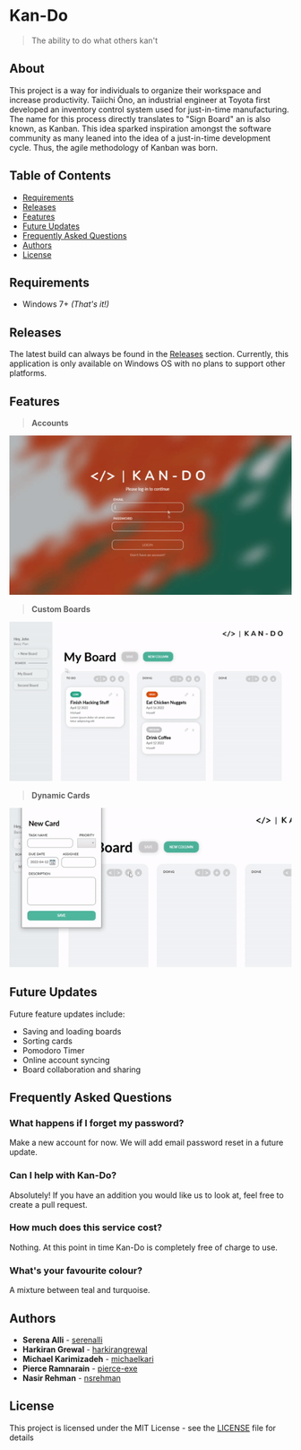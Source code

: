 # **Kan-Do**
> The ability to do what others kan't

## About

This project is a way for individuals to organize their workspace and increase productivity. Taiichi Ōno, an industrial engineer at Toyota first developed an inventory control system used for just-in-time manufacturing. The name for this process directly translates to "Sign Board" an is also known, as Kanban. This idea sparked inspiration amongst the software community as many leaned into the idea of a just-in-time development cycle. Thus, the agile methodology of Kanban was born. 

## Table of Contents
* [Requirements](#requirements)
* [Releases](#releases)
* [Features](#features)
* [Future Updates](#future-updates)
* [Frequently Asked Questions](#frequently-asked-questions)
* [Authors](#authors)
* [License](#license)

## Requirements
* Windows 7+ _\(That's it!\)_

## Releases
The latest build can always be found in the [Releases] section. Currently, this application is only available on Windows OS with no plans to support other platforms.

## Features
> **Accounts**
> 
![Account Creation](images/features1.gif)

> **Custom Boards**
> 
![Board Addition](images/newboard.gif)

> **Dynamic Cards**
> 
![Card Manipulation](images/newcard.gif)


## Future Updates
Future feature updates include:
* Saving and loading boards
* Sorting cards
* Pomodoro Timer
* Online account syncing
* Board collaboration and sharing

## Frequently Asked Questions
### What happens if I forget my password?
Make a new account for now. We will add email password reset in a future update.
### Can I help with Kan-Do?
Absolutely! If you have an addition you would like us to look at, feel free to create a pull request.
### How much does this service cost?
Nothing. At this point in time Kan-Do is completely free of charge to use.
### What's your favourite colour?
A mixture between teal and turquoise.

## Authors
* **Serena Alli** - [serenalli](https://github.com/serenalli)
* **Harkiran Grewal** - [harkirangrewal](https://github.com/harkirangrewal)
* **Michael Karimizadeh** - [michaelkari](https://github.com/michaelkari)
* **Pierce Ramnarain** - [pierce-exe](https://github.com/pierce-exe)
* **Nasir Rehman** - [nsrehman](https://github.com/nsrehman)

## License
This project is licensed under the MIT License - see the [LICENSE](LICENSE) file for details

[Releases]: https://github.com/Kan-Do-Team/Kan-Do/releases
